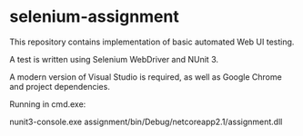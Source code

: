# selenium-assignment

This repository contains implementation of basic automated Web UI testing. 

A test is written using Selenium WebDriver and NUnit 3. 

A modern version of Visual Studio is required, as well as Google Chrome and project dependencies.

Running in cmd.exe: 

nunit3-console.exe assignment/bin/Debug/netcoreapp2.1/assignment.dll 

